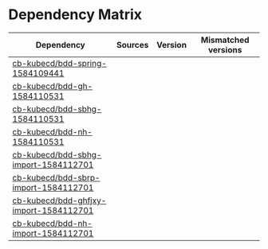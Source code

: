 # Dependency Matrix

Dependency | Sources | Version | Mismatched versions
---------- | ------- | ------- | -------------------
[cb-kubecd/bdd-spring-1584109441](https://github.com/cb-kubecd/bdd-spring-1584109441.git) |  | []() | 
[cb-kubecd/bdd-gh-1584110531](https://github.com/cb-kubecd/bdd-gh-1584110531.git) |  | []() | 
[cb-kubecd/bdd-sbhg-1584110531](https://github.com/cb-kubecd/bdd-sbhg-1584110531.git) |  | []() | 
[cb-kubecd/bdd-nh-1584110531](https://github.com/cb-kubecd/bdd-nh-1584110531.git) |  | []() | 
[cb-kubecd/bdd-sbhg-import-1584112701](https://github.com/cb-kubecd/bdd-sbhg-import-1584112701.git) |  | []() | 
[cb-kubecd/bdd-sbrp-import-1584112701](https://github.com/cb-kubecd/bdd-sbrp-import-1584112701.git) |  | []() | 
[cb-kubecd/bdd-ghfjxy-import-1584112701](https://github.com/cb-kubecd/bdd-ghfjxy-import-1584112701.git) |  | []() | 
[cb-kubecd/bdd-nh-import-1584112701](https://github.com/cb-kubecd/bdd-nh-import-1584112701.git) |  | []() | 

